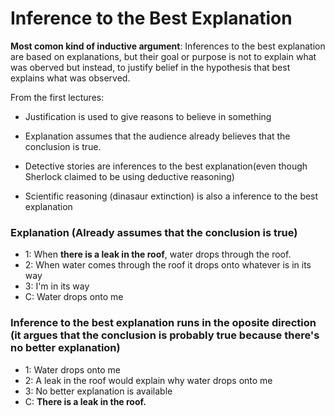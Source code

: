 # Inference to the Best Explanation

**Most comon kind of inductive argument**: Inferences to the best explanation are based on explanations, but their goal or purpose is not to explain what was oberved but instead, to justify belief in the hypothesis that best explains what was observed.

From the first lectures:
- Justification is used to give reasons to believe in something
- Explanation assumes that the audience already believes that the conclusion is true.

- Detective stories are inferences to the best explanation(even though Sherlock claimed to be using deductive reasoning)

- Scientific reasoning (dinasaur extinction) is also a inference to the best explanation

### Explanation (Already assumes that the conclusion is true)
- 1: When **there is a leak in the roof**, water drops through the roof.
- 2: When water comes through the roof it drops onto whatever is in its way
- 3: I'm in its way
- C: Water drops onto me

### Inference to the best explanation runs in the oposite direction (it argues that the conclusion is probably true because there's no better explanation)
- 1: Water drops onto me
- 2: A leak in the roof would explain why water drops onto me
- 3: No better explanation is available
- C: **There is a leak in the roof.**


